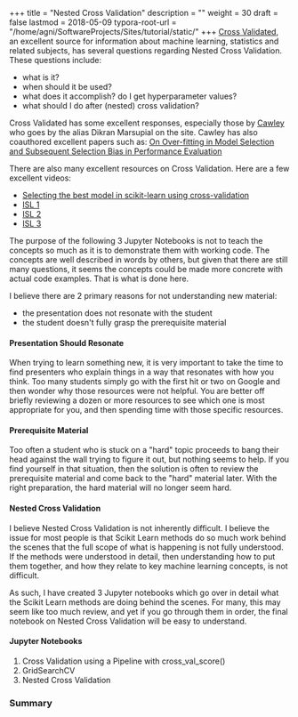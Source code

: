 +++
title = "Nested Cross Validation"
description = ""
weight = 30
draft = false
lastmod = 2018-05-09
typora-root-url = "/home/agni/SoftwareProjects/Sites/tutorial/static/"
+++
[Cross Validated](https://stats.stackexchange.com/), an excellent source for information about machine learning, statistics and related subjects, has several questions regarding Nested Cross Validation.  These questions include:

* what is it?
* when should it be used?
* what does it accomplish? do I get hyperparameter values?
* what should I do after (nested) cross validation?

Cross Validated has some excellent responses, especially those by [Cawley](https://stats.stackexchange.com/questions/64991/model-selection-and-cross-validation-the-right-way#72324) who goes by the alias Dikran Marsupial on the site.  Cawley has also coauthored excellent papers such as: [On Over-fitting in Model Selection and Subsequent Selection Bias in Performance Evaluation](http://jmlr.org/papers/v11/cawley10a.html)

There are also many excellent resources on Cross Validation.  Here are a few excellent videos:

* [Selecting the best model in scikit-learn using cross-validation](https://www.youtube.com/watch?v=6dbrR-WymjI)
* [ISL 1](https://www.youtube.com/watch?v=_2ij6eaaSl0&list=PL5-da3qGB5IA6E6ZNXu7dp89_uv8yocmf)
* [ISL 2](https://www.youtube.com/watch?v=nZAM5OXrktY&list=PL5-da3qGB5IA6E6ZNXu7dp89_uv8yocmf)
* [ISL 3](https://www.youtube.com/watch?v=S06JpVoNaA0&list=PL5-da3qGB5IA6E6ZNXu7dp89_uv8yocmf)

The purpose of the following 3 Jupyter Notebooks is not to teach the concepts so much as it is to demonstrate them with working code.  The concepts are well described in words by others, but given that there are still many questions, it seems the concepts could be made more concrete with actual code examples.  That is what is done here.

I believe there are 2 primary reasons for not understanding new material:

* the presentation does not resonate with the student
* the student doesn't fully grasp the prerequisite material

#### Presentation Should Resonate

When trying to learn something new, it is very important to take the time to find presenters who explain things in a way that resonates with how you think.  Too many students simply go with the first hit or two on Google and then wonder why those resources were not helpful.  You are better off briefly reviewing a dozen or more resources to see which one is most appropriate for you, and then spending time with those specific resources.

#### Prerequisite Material

Too often a student who is stuck on a "hard" topic proceeds to bang their head against the wall trying to figure it out, but nothing seems to help.  If you find yourself in that situation, then the solution is often to review the prerequisite material and come back to the "hard" material later.  With the right preparation, the hard material will no longer seem hard.

#### Nested Cross Validation

I believe Nested Cross Validation is not inherently difficult.  I believe the issue for most people is that Scikit Learn methods do so much work behind the scenes that the full scope of what is happening is not fully understood.  If the methods were understood in detail, then understanding how to put them together, and how they relate to key machine learning concepts, is not difficult.

As such, I have created 3 Jupyter notebooks which go over in detail what the Scikit Learn methods are doing behind the scenes.  For many, this may seem like too much review, and yet if you go through them in order, the final notebook on Nested Cross Validation will be easy to understand.

#### Jupyter Notebooks

1. Cross Validation using a Pipeline with cross_val_score()
2. GridSearchCV
3. Nested Cross Validation

### Summary

